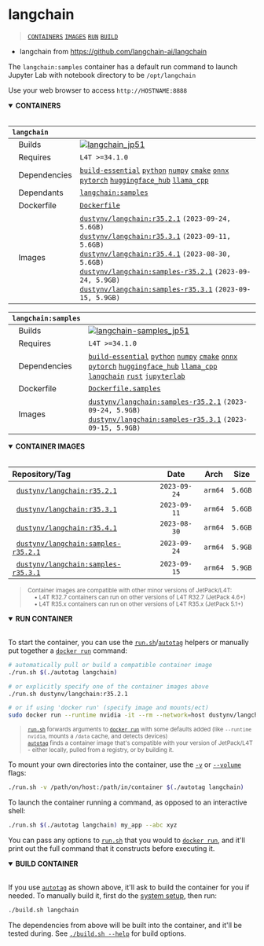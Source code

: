 # langchain

> [`CONTAINERS`](#user-content-containers) [`IMAGES`](#user-content-images) [`RUN`](#user-content-run) [`BUILD`](#user-content-build)


* langchain from https://github.com/langchain-ai/langchain

The `langchain:samples` container has a default run command to launch Jupyter Lab with notebook directory to be `/opt/langchain`

Use your web browser to access `http://HOSTNAME:8888`
<details open>
<summary><b><a id="containers">CONTAINERS</a></b></summary>
<br>

| **`langchain`** | |
| :-- | :-- |
| &nbsp;&nbsp;&nbsp;Builds | [![`langchain_jp51`](https://img.shields.io/github/actions/workflow/status/dusty-nv/jetson-containers/langchain_jp51.yml?label=langchain:jp51)](https://github.com/dusty-nv/jetson-containers/actions/workflows/langchain_jp51.yml) |
| &nbsp;&nbsp;&nbsp;Requires | `L4T >=34.1.0` |
| &nbsp;&nbsp;&nbsp;Dependencies | [`build-essential`](/packages/build-essential) [`python`](/packages/python) [`numpy`](/packages/numpy) [`cmake`](/packages/cmake/cmake_pip) [`onnx`](/packages/onnx) [`pytorch`](/packages/pytorch) [`huggingface_hub`](/packages/llm/huggingface_hub) [`llama_cpp`](/packages/llm/llama_cpp) |
| &nbsp;&nbsp;&nbsp;Dependants | [`langchain:samples`](/packages/llm/langchain) |
| &nbsp;&nbsp;&nbsp;Dockerfile | [`Dockerfile`](Dockerfile) |
| &nbsp;&nbsp;&nbsp;Images | [`dustynv/langchain:r35.2.1`](https://hub.docker.com/r/dustynv/langchain/tags) `(2023-09-24, 5.6GB)`<br>[`dustynv/langchain:r35.3.1`](https://hub.docker.com/r/dustynv/langchain/tags) `(2023-09-11, 5.6GB)`<br>[`dustynv/langchain:r35.4.1`](https://hub.docker.com/r/dustynv/langchain/tags) `(2023-08-30, 5.6GB)`<br>[`dustynv/langchain:samples-r35.2.1`](https://hub.docker.com/r/dustynv/langchain/tags) `(2023-09-24, 5.9GB)`<br>[`dustynv/langchain:samples-r35.3.1`](https://hub.docker.com/r/dustynv/langchain/tags) `(2023-09-15, 5.9GB)` |

| **`langchain:samples`** | |
| :-- | :-- |
| &nbsp;&nbsp;&nbsp;Builds | [![`langchain-samples_jp51`](https://img.shields.io/github/actions/workflow/status/dusty-nv/jetson-containers/langchain-samples_jp51.yml?label=langchain-samples:jp51)](https://github.com/dusty-nv/jetson-containers/actions/workflows/langchain-samples_jp51.yml) |
| &nbsp;&nbsp;&nbsp;Requires | `L4T >=34.1.0` |
| &nbsp;&nbsp;&nbsp;Dependencies | [`build-essential`](/packages/build-essential) [`python`](/packages/python) [`numpy`](/packages/numpy) [`cmake`](/packages/cmake/cmake_pip) [`onnx`](/packages/onnx) [`pytorch`](/packages/pytorch) [`huggingface_hub`](/packages/llm/huggingface_hub) [`llama_cpp`](/packages/llm/llama_cpp) [`langchain`](/packages/llm/langchain) [`rust`](/packages/rust) [`jupyterlab`](/packages/jupyterlab) |
| &nbsp;&nbsp;&nbsp;Dockerfile | [`Dockerfile.samples`](Dockerfile.samples) |
| &nbsp;&nbsp;&nbsp;Images | [`dustynv/langchain:samples-r35.2.1`](https://hub.docker.com/r/dustynv/langchain/tags) `(2023-09-24, 5.9GB)`<br>[`dustynv/langchain:samples-r35.3.1`](https://hub.docker.com/r/dustynv/langchain/tags) `(2023-09-15, 5.9GB)` |

</details>

<details open>
<summary><b><a id="images">CONTAINER IMAGES</a></b></summary>
<br>

| Repository/Tag | Date | Arch | Size |
| :-- | :--: | :--: | :--: |
| &nbsp;&nbsp;[`dustynv/langchain:r35.2.1`](https://hub.docker.com/r/dustynv/langchain/tags) | `2023-09-24` | `arm64` | `5.6GB` |
| &nbsp;&nbsp;[`dustynv/langchain:r35.3.1`](https://hub.docker.com/r/dustynv/langchain/tags) | `2023-09-11` | `arm64` | `5.6GB` |
| &nbsp;&nbsp;[`dustynv/langchain:r35.4.1`](https://hub.docker.com/r/dustynv/langchain/tags) | `2023-08-30` | `arm64` | `5.6GB` |
| &nbsp;&nbsp;[`dustynv/langchain:samples-r35.2.1`](https://hub.docker.com/r/dustynv/langchain/tags) | `2023-09-24` | `arm64` | `5.9GB` |
| &nbsp;&nbsp;[`dustynv/langchain:samples-r35.3.1`](https://hub.docker.com/r/dustynv/langchain/tags) | `2023-09-15` | `arm64` | `5.9GB` |

> <sub>Container images are compatible with other minor versions of JetPack/L4T:</sub><br>
> <sub>&nbsp;&nbsp;&nbsp;&nbsp;• L4T R32.7 containers can run on other versions of L4T R32.7 (JetPack 4.6+)</sub><br>
> <sub>&nbsp;&nbsp;&nbsp;&nbsp;• L4T R35.x containers can run on other versions of L4T R35.x (JetPack 5.1+)</sub><br>
</details>

<details open>
<summary><b><a id="run">RUN CONTAINER</a></b></summary>
<br>

To start the container, you can use the [`run.sh`](/docs/run.md)/[`autotag`](/docs/run.md#autotag) helpers or manually put together a [`docker run`](https://docs.docker.com/engine/reference/commandline/run/) command:
```bash
# automatically pull or build a compatible container image
./run.sh $(./autotag langchain)

# or explicitly specify one of the container images above
./run.sh dustynv/langchain:r35.2.1

# or if using 'docker run' (specify image and mounts/ect)
sudo docker run --runtime nvidia -it --rm --network=host dustynv/langchain:r35.2.1
```
> <sup>[`run.sh`](/docs/run.md) forwards arguments to [`docker run`](https://docs.docker.com/engine/reference/commandline/run/) with some defaults added (like `--runtime nvidia`, mounts a `/data` cache, and detects devices)</sup><br>
> <sup>[`autotag`](/docs/run.md#autotag) finds a container image that's compatible with your version of JetPack/L4T - either locally, pulled from a registry, or by building it.</sup>

To mount your own directories into the container, use the [`-v`](https://docs.docker.com/engine/reference/commandline/run/#volume) or [`--volume`](https://docs.docker.com/engine/reference/commandline/run/#volume) flags:
```bash
./run.sh -v /path/on/host:/path/in/container $(./autotag langchain)
```
To launch the container running a command, as opposed to an interactive shell:
```bash
./run.sh $(./autotag langchain) my_app --abc xyz
```
You can pass any options to [`run.sh`](/docs/run.md) that you would to [`docker run`](https://docs.docker.com/engine/reference/commandline/run/), and it'll print out the full command that it constructs before executing it.
</details>
<details open>
<summary><b><a id="build">BUILD CONTAINER</b></summary>
<br>

If you use [`autotag`](/docs/run.md#autotag) as shown above, it'll ask to build the container for you if needed.  To manually build it, first do the [system setup](/docs/setup.md), then run:
```bash
./build.sh langchain
```
The dependencies from above will be built into the container, and it'll be tested during.  See [`./build.sh --help`](/jetson_containers/build.py) for build options.
</details>
